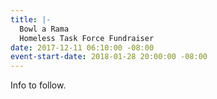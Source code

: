 ```yaml
---
title: |-
  Bowl a Rama
  Homeless Task Force Fundraiser
date: 2017-12-11 06:10:00 -08:00
event-start-date: 2018-01-28 20:00:00 -08:00
---
```


Info to follow.